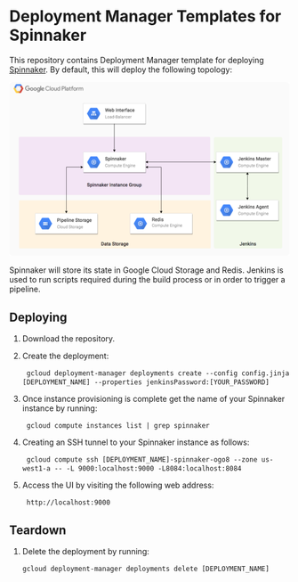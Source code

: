 # Deployment Manager Templates for Spinnaker

This repository contains Deployment Manager template for deploying [Spinnaker](http://www.spinnaker.io/).
By default, this will deploy the following topology:

![](images/spinnaker-arch.png)

Spinnaker will store its state in Google Cloud Storage and Redis. Jenkins
is used to run scripts required during the build process or in order to trigger
a pipeline.

## Deploying

1. Download the repository.
1. Create the deployment:
    
        gcloud deployment-manager deployments create --config config.jinja [DEPLOYMENT_NAME] --properties jenkinsPassword:[YOUR_PASSWORD]

1. Once instance provisioning is complete get the name of your Spinnaker instance by
   running:

        gcloud compute instances list | grep spinnaker
       
1. Creating an SSH tunnel to your Spinnaker instance as follows:

        gcloud compute ssh [DEPLOYMENT_NAME]-spinnaker-ogo8 --zone us-west1-a -- -L 9000:localhost:9000 -L8084:localhost:8084

1. Access the UI by visiting the following web address:

        http://localhost:9000

## Teardown

1. Delete the deployment by running:

       gcloud deployment-manager deployments delete [DEPLOYMENT_NAME]

